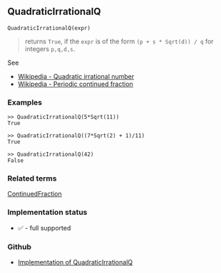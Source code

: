 ## QuadraticIrrationalQ

```
QuadraticIrrationalQ(expr)
```

> returns `True`, if the `expr` is of the form `(p + s * Sqrt(d)) / q` for integers `p,q,d,s`.

See
* [Wikipedia - Quadratic irrational number](https://en.wikipedia.org/wiki/Quadratic_irrational_number)
* [Wikipedia - Periodic continued fraction](https://en.wikipedia.org/wiki/Periodic_continued_fraction)

### Examples

```
>> QuadraticIrrationalQ(5*Sqrt(11))
True

>> QuadraticIrrationalQ((7*Sqrt(2) + 1)/11)
True

>> QuadraticIrrationalQ(42)
False
```

### Related terms

[ContinuedFraction](ContinuedFraction.md) 






### Implementation status

* &#x2705; - full supported

### Github

* [Implementation of QuadraticIrrationalQ](https://github.com/axkr/symja_android_library/blob/master/symja_android_library/matheclipse-core/src/main/java/org/matheclipse/core/builtin/NumberTheory.java#L5249) 
